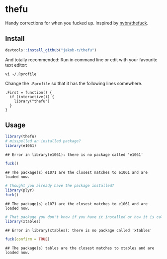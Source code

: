 

# thefu
Handy corrections for when you fucked up.
Inspired by [nvbn/thefuck](https://github.com/nvbn/thefuck).

## Install

```r
devtools::install_github("jakob-r/thefu")
```
And totally recommended:
Run in command line or edit with your favourite text editor:
```
vi ~/.Rprofile
```
Change the `.Rprofile` so that it has the following lines somewhere.
```
.First = function() {
  if (interactive()) {
    library("thefu")
  }
}
```

## Usage



```r
library(thefu)
# misspelled an installed package?
library(e1061)
```

```
## Error in library(e1061): there is no package called 'e1061'
```

```r
fuck()
```

```
## The package(s) e1071 are the closest matches to e1061 and are loaded now.
```

```r
# thought you already have the package installed?
library(plyr)
fuck()
```

```
## The package(s) e1071 are the closest matches to e1061 and are loaded now.
```

```r
# That package you don't know if you have it installed or how it is called exactly?
library(xtables)
```

```
## Error in library(xtables): there is no package called 'xtables'
```

```r
fuck(confirm = TRUE)
```

```
## The package(s) tables are the closest matches to xtables and are loaded now.
```
